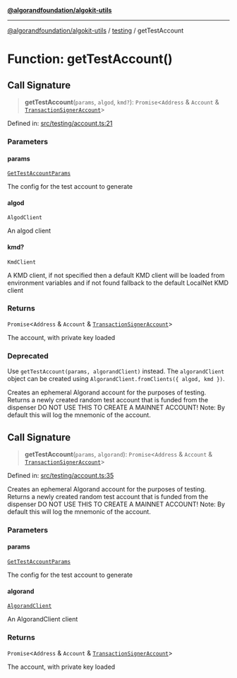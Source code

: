 [**@algorandfoundation/algokit-utils**](../../README.md)

***

[@algorandfoundation/algokit-utils](../../README.md) / [testing](../README.md) / getTestAccount

# Function: getTestAccount()

## Call Signature

> **getTestAccount**(`params`, `algod`, `kmd?`): `Promise`\<`Address` & `Account` & [`TransactionSignerAccount`](../../types/account/interfaces/TransactionSignerAccount.md)\>

Defined in: [src/testing/account.ts:21](https://github.com/algorandfoundation/algokit-utils-ts/blob/main/src/testing/account.ts#L21)

### Parameters

#### params

[`GetTestAccountParams`](../../types/testing/interfaces/GetTestAccountParams.md)

The config for the test account to generate

#### algod

`AlgodClient`

An algod client

#### kmd?

`KmdClient`

A KMD client, if not specified then a default KMD client will be loaded from environment variables and if not found fallback to the default LocalNet KMD client

### Returns

`Promise`\<`Address` & `Account` & [`TransactionSignerAccount`](../../types/account/interfaces/TransactionSignerAccount.md)\>

The account, with private key loaded

### Deprecated

Use `getTestAccount(params, algorandClient)` instead. The `algorandClient` object can be created using `AlgorandClient.fromClients({ algod, kmd })`.

Creates an ephemeral Algorand account for the purposes of testing.
Returns a newly created random test account that is funded from the dispenser
DO NOT USE THIS TO CREATE A MAINNET ACCOUNT!
Note: By default this will log the mnemonic of the account.

## Call Signature

> **getTestAccount**(`params`, `algorand`): `Promise`\<`Address` & `Account` & [`TransactionSignerAccount`](../../types/account/interfaces/TransactionSignerAccount.md)\>

Defined in: [src/testing/account.ts:35](https://github.com/algorandfoundation/algokit-utils-ts/blob/main/src/testing/account.ts#L35)

Creates an ephemeral Algorand account for the purposes of testing.
Returns a newly created random test account that is funded from the dispenser
DO NOT USE THIS TO CREATE A MAINNET ACCOUNT!
Note: By default this will log the mnemonic of the account.

### Parameters

#### params

[`GetTestAccountParams`](../../types/testing/interfaces/GetTestAccountParams.md)

The config for the test account to generate

#### algorand

[`AlgorandClient`](../../types/algorand-client/classes/AlgorandClient.md)

An AlgorandClient client

### Returns

`Promise`\<`Address` & `Account` & [`TransactionSignerAccount`](../../types/account/interfaces/TransactionSignerAccount.md)\>

The account, with private key loaded

